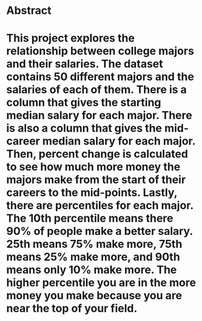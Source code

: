 # Abstract
# This project explores the relationship between college majors and their salaries. The dataset contains 50 different majors and the salaries of each of them. There is a column that gives the starting median salary for each major. There is also a column that gives the mid-career median salary for each major. Then, percent change is calculated to see how much more money the majors make from the start of their careers to the mid-points. Lastly, there are percentiles for each major. The 10th percentile means there 90% of people make a better salary. 25th means 75% make more, 75th means 25% make more, and 90th means only 10% make more. The higher percentile you are in the more money you make because you are near the top of your field. 
